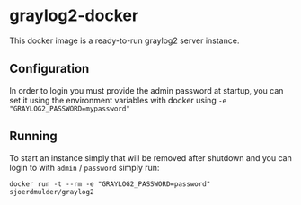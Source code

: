 graylog2-docker
===============

This docker image is a ready-to-run graylog2 server instance.

Configuration
--------------
In order to login you must provide the admin password at startup, you can set it using the environment variables with docker using `-e "GRAYLOG2_PASSWORD=mypassword"`

Running
-------------
To start an instance simply that will be removed after shutdown and you can login to with `admin` / `password` simply run:
```
docker run -t --rm -e "GRAYLOG2_PASSWORD=password" sjoerdmulder/graylog2
```
